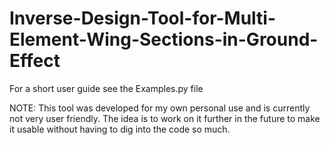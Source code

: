 # Inverse-Design-Tool-for-Multi-Element-Wing-Sections-in-Ground-Effect

For a short user guide see the Examples.py file

NOTE: This tool was developed for my own personal use and is currently not very user friendly. The idea is to work on it further in the future to make it usable without having to dig into the code so much.  
